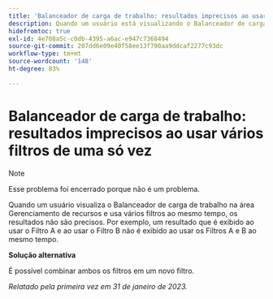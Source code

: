 ```yaml
---
title: 'Balanceador de carga de trabalho: resultados imprecisos ao usar vários filtros de uma só vez'
description: Quando um usuário está visualizando o Balanceador de carga de trabalho e usa vários filtros ao mesmo tempo, os resultados não são precisos. Por exemplo, um resultado que é exibido ao usar o Filtro A e ao usar o Filtro B não é exibido ao usar os Filtros A e B ao mesmo tempo.
hidefromtoc: true
exl-id: 4e708a5c-c0db-4395-a6ac-e947c7368494
source-git-commit: 207dd6e09e40f58ee13f790aa9ddcaf2277c93dc
workflow-type: tm+mt
source-wordcount: '148'
ht-degree: 83%

---
```


# Balanceador de carga de trabalho: resultados imprecisos ao usar vários filtros de uma só vez

>[!NOTE]
>
>Esse problema foi encerrado porque não é um problema.

Quando um usuário visualiza o Balanceador de carga de trabalho na área Gerenciamento de recursos e usa vários filtros ao mesmo tempo, os resultados não são precisos. Por exemplo, um resultado que é exibido ao usar o Filtro A e ao usar o Filtro B não é exibido ao usar os Filtros A e B ao mesmo tempo.

**Solução alternativa**

É possível combinar ambos os filtros em um novo filtro.

_Relatado pela primeira vez em 31 de janeiro de 2023._
